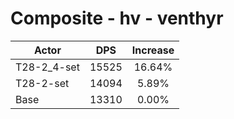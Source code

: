 # Composite - hv - venthyr
| Actor | DPS | Increase |
|---|:---:|:---:|
|T28-2_4-set|15525|16.64%|
|T28-2-set|14094|5.89%|
|Base|13310|0.00%|
